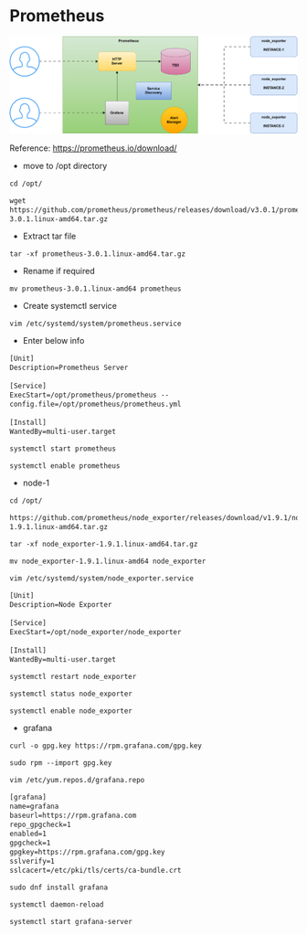 # Prometheus

![alt text](prometheus.svg)

Reference: https://prometheus.io/download/

* move to /opt directory
```
cd /opt/
```
```
wget https://github.com/prometheus/prometheus/releases/download/v3.0.1/prometheus-3.0.1.linux-amd64.tar.gz
```

* Extract tar file
```
tar -xf prometheus-3.0.1.linux-amd64.tar.gz
```

* Rename if required

```
mv prometheus-3.0.1.linux-amd64 prometheus
```

* Create systemctl service
```
vim /etc/systemd/system/prometheus.service
```

* Enter below info
```
[Unit]
Description=Prometheus Server

[Service]
ExecStart=/opt/prometheus/prometheus --config.file=/opt/prometheus/prometheus.yml

[Install]
WantedBy=multi-user.target
```

```
systemctl start prometheus
```
```
systemctl enable prometheus
```

* node-1

```
cd /opt/
```

```
https://github.com/prometheus/node_exporter/releases/download/v1.9.1/node_exporter-1.9.1.linux-amd64.tar.gz
```

```
tar -xf node_exporter-1.9.1.linux-amd64.tar.gz
```

```
mv node_exporter-1.9.1.linux-amd64 node_exporter
```

```
vim /etc/systemd/system/node_exporter.service
```
```
[Unit]
Description=Node Exporter

[Service]
ExecStart=/opt/node_exporter/node_exporter

[Install]
WantedBy=multi-user.target
```

```
systemctl restart node_exporter
```

```
systemctl status node_exporter
```

```
systemctl enable node_exporter
```

* grafana

```
curl -o gpg.key https://rpm.grafana.com/gpg.key
```
```
sudo rpm --import gpg.key
```

```
vim /etc/yum.repos.d/grafana.repo
```
```
[grafana]
name=grafana
baseurl=https://rpm.grafana.com
repo_gpgcheck=1
enabled=1
gpgcheck=1
gpgkey=https://rpm.grafana.com/gpg.key
sslverify=1
sslcacert=/etc/pki/tls/certs/ca-bundle.crt
```

```
sudo dnf install grafana
```
```
systemctl daemon-reload
```

```
systemctl start grafana-server
```
